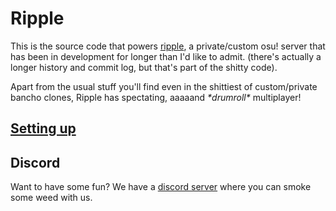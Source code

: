# Ripple

This is the source code that powers [ripple](http://ripple.moe), a private/custom osu! server that has been in development for longer than I'd like to admit. (there's actually a longer history and commit log, but that's part of the shitty code).

Apart from the usual stuff you'll find even in the shittiest of custom/private bancho clones, Ripple has spectating, aaaaand _\*drumroll\*_ multiplayer!

## [Setting up](https://github.com/osuripple/ripple/wiki/How-to-setup-ripple)

## Discord

Want to have some fun? We have a [discord server](https://discord.gg/0rJcZruIsA7nTmtA) where you can smoke some weed with us.
